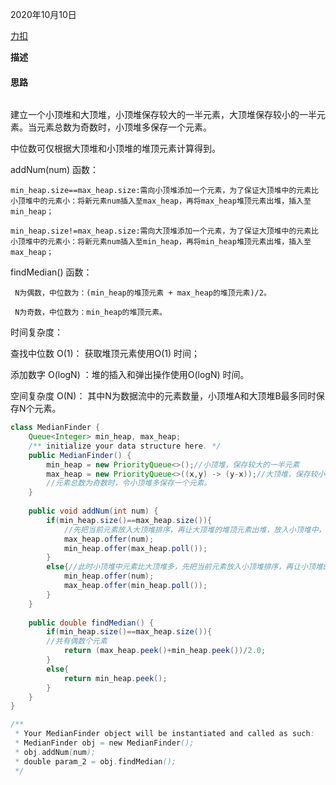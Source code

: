 2020年10月10日

[力扣](https://leetcode-cn.com/problems/shu-ju-liu-zhong-de-zhong-wei-shu-lcof/)

**描述**

#### 思路

```java
```
建立一个小顶堆和大顶堆，小顶堆保存较大的一半元素，大顶堆保存较小的一半元素。当元素总数为奇数时，小顶堆多保存一个元素。

中位数可仅根据大顶堆和小顶堆的堆顶元素计算得到。

addNum(num) 函数：
```
min_heap.size==max_heap.size:需向小顶堆添加一个元素，为了保证大顶堆中的元素比小顶堆中的元素小：将新元素num插入至max_heap，再将max_heap堆顶元素出堆，插入至min_heap；

min_heap.size!=max_heap.size:需向大顶堆添加一个元素，为了保证大顶堆中的元素比小顶堆中的元素小：将新元素num插入至min_heap，再将min_heap堆顶元素出堆，插入至max_heap；
```

findMedian() 函数：
```
 N为偶数，中位数为：(min_heap的堆顶元素 + max_heap的堆顶元素)/2。
 
 N为奇数，中位数为：min_heap的堆顶元素。
```
时间复杂度：

查找中位数 O(1)： 获取堆顶元素使用O(1) 时间；

添加数字 O(logN) ：堆的插入和弹出操作使用O(logN) 时间。

空间复杂度 O(N)： 其中N为数据流中的元素数量，小顶堆A和大顶堆B最多同时保存N个元素。
```java
class MedianFinder {
    Queue<Integer> min_heap, max_heap;
    /** initialize your data structure here. */
    public MedianFinder() {
        min_heap = new PriorityQueue<>();//小顶堆，保存较大的一半元素
        max_heap = new PriorityQueue<>((x,y) -> (y-x));//大顶堆，保存较小的一半元素
        //元素总数为奇数时，令小顶堆多保存一个元素。
    }
    
    public void addNum(int num) {
        if(min_heap.size()==max_heap.size()){
            //先把当前元素放入大顶堆排序，再让大顶堆的堆顶元素出堆，放入小顶堆中，这保证了大顶堆中的元素比小顶堆中的元素小。
            max_heap.offer(num);
            min_heap.offer(max_heap.poll());
        }
        else{//此时小顶堆中元素比大顶堆多，先把当前元素放入小顶堆排序，再让小顶堆的堆顶元素出堆，放入大顶堆中，这保证了大顶堆中的元素比小顶堆中的元素小。
            min_heap.offer(num);
            max_heap.offer(min_heap.poll());
        }
    }
    
    public double findMedian() {
        if(min_heap.size()==max_heap.size()){
        //共有偶数个元素
            return (max_heap.peek()+min_heap.peek())/2.0;
        }
        else{
            return min_heap.peek();
        }
    }
}

/**
 * Your MedianFinder object will be instantiated and called as such:
 * MedianFinder obj = new MedianFinder();
 * obj.addNum(num);
 * double param_2 = obj.findMedian();
 */
```
